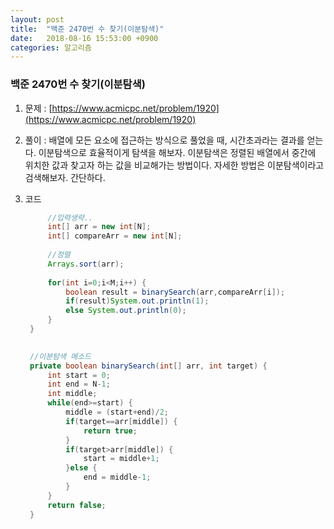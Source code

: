 ```yaml
---
layout: post
title:  "백준 2470번 수 찾기(이분탐색)"
date:   2018-08-16 15:53:00 +0900
categories: 알고리즘
---
```

### 백준 2470번 수 찾기(이분탐색)

1. 문제 : [https://www.acmicpc.net/problem/1920](https://www.acmicpc.net/problem/1920)

2. 풀이 : 배열에 모든 요소에 접근하는 방식으로 풀었을 때, 시간초과라는 결과를 얻는다. 이분탐색으로 효율적이게 탐색을 해보자. 이분탐색은 정렬된 배열에서 중간에 위치한 값과 찾고자 하는 값을 비교해가는 방법이다. 자세한 방법은 이분탐색이라고 검색해보자. 간단하다.

3. 코드 

   ```java
   		//입력생략..
   		int[] arr = new int[N];
   		int[] compareArr = new int[N];
   	
   		//정렬
   		Arrays.sort(arr);
   		
   		for(int i=0;i<M;i++) {
   			boolean result = binarySearch(arr,compareArr[i]);
   			if(result)System.out.println(1);
   			else System.out.println(0);
   		}
   	}
   
   	
   	//이분탐색 메소드
   	private boolean binarySearch(int[] arr, int target) {
   		int start = 0;	
   		int end = N-1;	
   		int middle;
   		while(end>=start) {
   			middle = (start+end)/2;
   			if(target==arr[middle]) {
   				return true;
   			}
   			if(target>arr[middle]) {
   				start = middle+1;
   			}else {
   				end = middle-1;
   			}
   		}
   		return false;
   	}
   ```

   